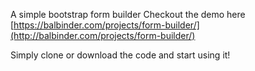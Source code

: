 A simple bootstrap form builder
Checkout the demo here [https://balbinder.com/projects/form-builder/](http://balbinder.com/projects/form-builder/)

Simply clone or download the code and start using it!
